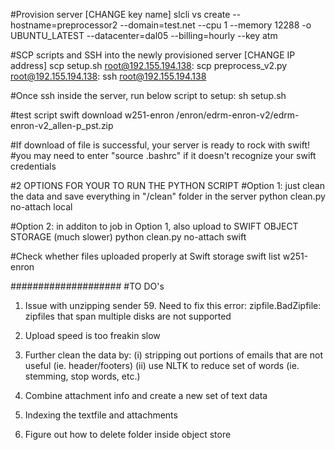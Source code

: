 #Provision server [CHANGE key name]
slcli vs create --hostname=preprocessor2 --domain=test.net --cpu 1 --memory 12288 -o UBUNTU_LATEST --datacenter=dal05 --billing=hourly --key atm

#SCP scripts and SSH into the newly provisioned server [CHANGE IP address]
scp setup.sh root@192.155.194.138:
scp preprocess_v2.py root@192.155.194.138:
ssh root@192.155.194.138

#Once ssh inside the server, run below script to setup:
sh setup.sh

#test script
swift download w251-enron /enron/edrm-enron-v2/edrm-enron-v2_allen-p_pst.zip

#If download of file is successful, your server is ready to rock with swift!
#you may need to enter "source .bashrc" if it doesn't recognize your swift credentials

#2 OPTIONS FOR YOUR TO RUN THE PYTHON SCRIPT
#Option 1: just clean the data and save everything in "/clean" folder in the server
python clean.py no-attach local

#Option 2: in additon to job in Option 1, also upload to SWIFT OBJECT STORAGE (much slower)
python clean.py no-attach swift

#Check whether files uploaded properly at Swift storage
swift list w251-enron

####################
#TO DO's 

1. Issue with unzipping sender 59. Need to fix this error:
zipfile.BadZipfile: zipfiles that span multiple disks are not supported

2. Upload speed is too freakin slow

3. Further clean the data by:
(i) stripping out portions of emails that are not useful (ie. header/footers)
(ii) use NLTK to reduce set of words (ie. stemming, stop words, etc.)

4. Combine attachment info and create a new set of text data

5. Indexing the textfile and attachments

6. Figure out how to delete folder inside object store

